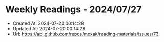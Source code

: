 # Weekly Readings - 2024/07/27

- Created At: 2024-07-20 00:14:28
- Updated At: 2024-07-20 00:14:28
- Url: https://api.github.com/repos/moxak/reading-materials/issues/73


